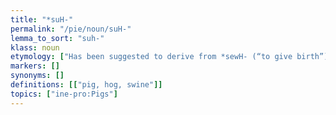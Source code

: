 ```yaml
---
title: "*suH-"
permalink: "/pie/noun/suH-"
lemma_to_sort: "suh-"
klass: noun
etymology: ["Has been suggested to derive from *sewH- (“to give birth”) if the original meaning was “sow”.", "Possibly related to Akkadian 𒊺𒄷𒌑 (še-hu-u₂, “pig”) (Old Babylonian šahû), which may be an Indo-European borrowing, as well as Sumerian 𒋚 (šah), 𒂄 (šaḫ) and 𒍢𒄴 (ze₂-eh)."]
markers: []
synonyms: []
definitions: [["pig, hog, swine"]]
topics: ["ine-pro:Pigs"]
---
```

